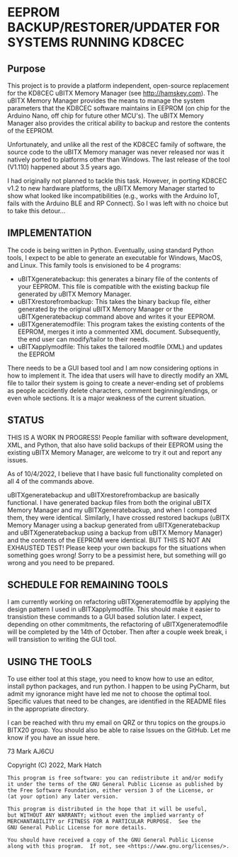# EEPROM BACKUP/RESTORER/UPDATER FOR SYSTEMS RUNNING KD8CEC

## Purpose
This project is to provide a platform independent, open-source replacement for the KD8CEC uBITX Memory Manager (see http://hamskey.com). The uBITX Memory Manager provides the means to manage the system parameters that the KD8CEC software maintains in EEPROM (on chip for the Arduino Nano, off chip for future other MCU's). The uBITX Memory Manager also provides the critical ability to backup and restore the contents of the EEPROM. 

Unfortunately, and unlike all the rest of the KD8CEC family of software, the source code to the uBITX Memory manager was never released nor was it natively ported to platforms other than Windows. The last release of the tool (V1.110) happened about 3.5 years ago. 

I had originally not planned to tackle this task. However, in porting KD8CEC v1.2 to new hardware platforms, the uBITX Memory Manager started to show what looked like incompatibilities (e.g., works with the Arduino IoT, fails with the Arduino BLE and RP Connect). So I was left with no choice but to take this detour...

## IMPLEMENTATION
The code is being written in Python. Eventually, using standard Python tools, I expect to be able to generate an executable for Windows, MacOS, and Linux. This family tools is envisioned to be 4 programs:

- uBITXgeneratebackup: this generates a binary file of the contents of your EEPROM. This file is compatible with the existing backup file generated by uBITX Memory Manager.
- uBITXrestorefrombackup: This takes the binary backup file, either generated by the original uBITX Memory Manager or the uBITXgeneratebackup command above and writes it your EEPROM.
- uBITXgeneratemodfile: This program takes the existing contents of the EEPROM, merges it into a commented XML document. Subsequently, the end user can modify/tailor to their needs.
- uBITXapplymodfile: This takes the tailored modfile (XML) and updates the EEPROM

There needs to be a GUI based tool and I am now considering options in how to implement it. The idea that users will have to directly modify an XML file to tailor their system is going to create a never-ending set of problems as people accidently delete characters, comment beginning/endings, or even whole sections. It is a major weakness of the current situation.

## STATUS
THIS IS A WORK IN PROGRESS! People familiar with software development, XML, and Python, that also have solid backups of their EEPROM using the existing uBITX Memory Manager, are welcome to try it out and report any issues.

As of 10/4/2022, I believe that I have basic full functionality completed on all 4 of the commands above. 

uBITXgeneratebackup and uBITXrestorefrombackup are basically functional. I have generated backup files from both the original uBITX Memory Manager and my uBITXgeneratebackup, and when I compared them, they were identical. Similarly, I have crossed restored backups (uBITX Memory Manager using a backup generated from uBITXgeneratebackup and uBITXgeneratebackup using a backup from uBITX Memory Manager) and the contents of the EEPROM were identical. BUT THIS IS NOT AN EXHAUSTED TEST! Please keep your own backups for the situations when something goes wrong! Sorry to be a pessimist here, but something will go wrong and you need to be prepared.


## SCHEDULE FOR REMAINING TOOLS
I am currently working on refactoring uBITXgeneratemodfile by applying the design pattern I used in uBITXapplymodfile. This should make it easier to transistion these commands to a GUI based solution later. I expect, depending on other commitments, the refactoring of uBITXgeneratemodfile will be completed by the 14th of October. Then after a couple week break, i will transistion to writing the GUI tool.  

## USING THE TOOLS
To use either tool at this stage, you need to know how to use an editor, install python packages, and run python. I happen to be using PyCharm, but admit my ignorance might have led me not to choose the optimal tool. Specific values that need to be changes, are identified in the README files in the appropriate directory.

I can be reached with thru my email on QRZ or thru topics on the groups.io BITX20 group. You should also be able to raise Issues on the GitHub. Let me know if you have an issue here.

73
Mark
AJ6CU  

Copyright (C) 2022,  Mark Hatch

    This program is free software: you can redistribute it and/or modify
    it under the terms of the GNU General Public License as published by
    the Free Software Foundation, either version 3 of the License, or
    (at your option) any later version.

    This program is distributed in the hope that it will be useful,
    but WITHOUT ANY WARRANTY; without even the implied warranty of
    MERCHANTABILITY or FITNESS FOR A PARTICULAR PURPOSE.  See the
    GNU General Public License for more details.

    You should have received a copy of the GNU General Public License
    along with this program.  If not, see <https://www.gnu.org/licenses/>.
